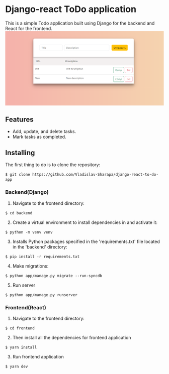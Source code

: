 # Django-react ToDo application
This is a simple Todo application built using Django for the backend and React for the frontend.
![IMAGE!](preview.png)
## Features
* Add, update, and delete tasks.
* Mark tasks as completed.

## Installing
The first thing to do is to clone the repository:
```
$ git clone https://github.com/Vladislav-Sharapa/django-react-to-do-app
```
### Backend(Django) 
1. Navigate to the frontend directory:
```
$ cd backend
```
2. Create a virtual environment to install dependencies in and activate it:
```
$ python -m venv venv
```
3. Installs Python packages specified in the 'requirements.txt' file located in the 'backend' directory:
```
$ pip install -r requirements.txt
```
4. Make migrations:
```
$ python app/manage.py migrate --run-syncdb
```
5. Run server
```
$ python app/manage.py runserver
```
### Frontend(React)
1. Navigate to the frontend directory:
```
$ cd frontend
```
2. Then install all the dependencies for frontend application
```
$ yarn install
```
3. Run frontend application
```
$ yarn dev
```

